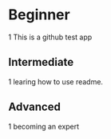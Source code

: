 # Beginner

1 This is a github test app

## Intermediate 

1 learing how to use readme.

## Advanced 

1 becoming an expert 